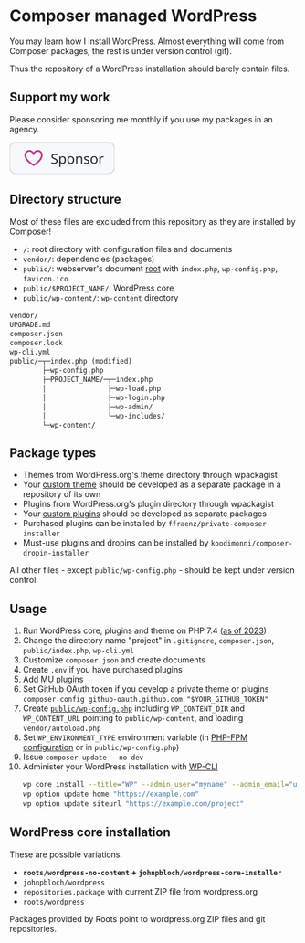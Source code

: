 # Composer managed WordPress

You may learn how I install WordPress.
Almost everything will come from Composer packages, the rest is under version control (git).

Thus the repository of a WordPress installation should barely contain files.

## Support my work

Please consider sponsoring me monthly if you use my packages in an agency.

[![Sponsor](https://github.com/szepeviktor/.github/raw/master/.github/assets/github-like-sponsor-button.svg)](https://github.com/sponsors/szepeviktor)

## Directory structure

Most of these files are excluded from this repository as they are installed by Composer!

- `/`: root directory with configuration files and documents
- `vendor/`: dependencies (packages)
- `public/`: webserver's document [root](https://github.com/szepeviktor/RootFiles) with `index.php`, `wp-config.php`, `favicon.ico`
- `public/$PROJECT_NAME/`: WordPress core
- `public/wp-content/`: `wp-content` directory

```
vendor/
UPGRADE.md
composer.json
composer.lock
wp-cli.yml
public/─┬─index.php (modified)
        ├─wp-config.php
        ├─PROJECT_NAME/─┬─index.php
        │               ├─wp-load.php
        │               ├─wp-login.php
        │               ├─wp-admin/
        │               └─wp-includes/
        └─wp-content/
```

## Package types

- Themes from WordPress.org's theme directory through wpackagist
- Your [custom theme](https://github.com/szepeviktor/starter-theme) should be developed as a separate package in a repository of its own
- Plugins from WordPress.org's plugin directory through wpackagist
- Your [custom plugins](https://github.com/szepeviktor/starter-plugin) should be developed as separate packages
- Purchased plugins can be installed by `ffraenz/private-composer-installer`
- Must-use plugins and dropins can be installed by `koodimonni/composer-dropin-installer`

All other files - except `public/wp-config.php` - should be kept under version control.

## Usage

1.  Run WordPress core, plugins and theme on PHP 7.4
    ([as of 2023](https://johnbillion.github.io/wp-stats/php.html))
1.  Change the directory name "project" in `.gitignore`, `composer.json`, `public/index.php`, `wp-cli.yml`
1.  Customize `composer.json` and create documents
1.  Create `.env` if you have purchased plugins
1.  Add [MU plugins](https://github.com/szepeviktor/wordpress-website-lifecycle/tree/master/mu-plugins)
1.  Set GitHub OAuth token if you develop a private theme or plugins
    `composer config github-oauth.github.com "$YOUR_GITHUB_TOKEN"`
1.  Create [`public/wp-config.php`](https://github.com/szepeviktor/wordpress-website-lifecycle/blob/master/wp-config/wp-config.php)
    including  `WP_CONTENT_DIR` and `WP_CONTENT_URL` pointing to `public/wp-content`, and loading `vendor/autoload.php`
1.  Set `WP_ENVIRONMENT_TYPE` environment variable
    (in [PHP-FPM configuration](https://github.com/szepeviktor/debian-server-tools/blob/master/webserver/phpfpm-pools/Skeleton-pool.conf)
    or in `public/wp-config.php`)
1.  Issue `composer update --no-dev`
1.  Administer your WordPress installation with [WP-CLI](https://make.wordpress.org/cli/handbook/guides/installing/)
    ```bash
    wp core install --title="WP" --admin_user="myname" --admin_email="user@example.com" --admin_password="12345"
    wp option update home "https://example.com"
    wp option update siteurl "https://example.com/project"
    ```

## WordPress core installation

These are possible variations.

- **`roots/wordpress-no-content` + `johnpbloch/wordpress-core-installer`**
- `johnpbloch/wordpress`
- `repositories.package` with current ZIP file from wordpress.org
- `roots/wordpress`

Packages provided by Roots point to wordpress.org ZIP files and git repositories.
